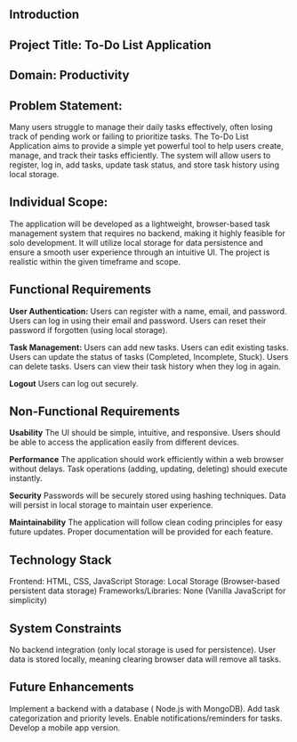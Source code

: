 ## Introduction

## Project Title: To-Do List Application

## Domain: Productivity

## Problem Statement: 
Many users struggle to manage their daily tasks effectively, often losing track of pending work or failing to prioritize tasks. The To-Do List Application aims to provide a simple yet powerful tool to help users create, manage, and track their tasks efficiently. The system will allow users to register, log in, add tasks, update task status, and store task history using local storage.

## Individual Scope:
The application will be developed as a lightweight, browser-based task management system that requires no backend, making it highly feasible for solo development. It will utilize local storage for data persistence and ensure a smooth user experience through an intuitive UI. The project is realistic within the given timeframe and scope.

## Functional Requirements
  **User Authentication:**
Users can register with a name, email, and password.
Users can log in using their email and password.
Users can reset their password if forgotten (using local storage).

   **Task Management:**
Users can add new tasks.
Users can edit existing tasks.
Users can update the status of tasks (Completed, Incomplete, Stuck).
Users can delete tasks.
Users can view their task history when they log in again.

  **Logout**
Users can log out securely.

## Non-Functional Requirements

  **Usability**
The UI should be simple, intuitive, and responsive.
Users should be able to access the application easily from different devices.

  **Performance**
The application should work efficiently within a web browser without delays.
Task operations (adding, updating, deleting) should execute instantly.

 **Security**
Passwords will be securely stored using hashing techniques.
Data will persist in local storage to maintain user experience.

  **Maintainability** 
The application will follow clean coding principles for easy future updates.
Proper documentation will be provided for each feature.

## Technology Stack
Frontend: HTML, CSS, JavaScript
Storage: Local Storage (Browser-based persistent data storage)
Frameworks/Libraries: None (Vanilla JavaScript for simplicity)

## System Constraints
No backend integration (only local storage is used for persistence).
User data is stored locally, meaning clearing browser data will remove all tasks.

## Future Enhancements
Implement a backend with a database ( Node.js with MongoDB).
Add task categorization and priority levels.
Enable notifications/reminders for tasks.
Develop a mobile app version.